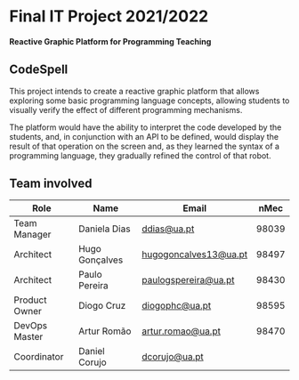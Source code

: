 # Final IT Project 2021/2022
#### Reactive Graphic Platform for Programming Teaching

## CodeSpell

This project intends to create a reactive graphic platform that allows exploring some basic programming language concepts, allowing students to visually verify the effect of different programming mechanisms. 

The platform would have the ability to interpret the code developed by the students, and, in conjunction with an API to be defined, would display the result of that operation on the screen and, as they learned the syntax of a programming language, they gradually refined the control of that robot. 



## Team involved

| **Role**      | Name           | Email                 | nMec  |
| ------------- | -------------- | --------------------- | ----- |
| Team Manager  | Daniela Dias   | ddias@ua.pt           | 98039 |
| Architect     | Hugo Gonçalves | hugogoncalves13@ua.pt | 98497 |
| Architect     | Paulo Pereira  | paulogspereira@ua.pt  | 98430 |
| Product Owner | Diogo Cruz     | diogophc@ua.pt        | 98595 |
| DevOps Master | Artur Romão    | artur.romao@ua.pt     | 98470 |
| Coordinator   | Daniel Corujo  | dcorujo@ua.pt         |       |

